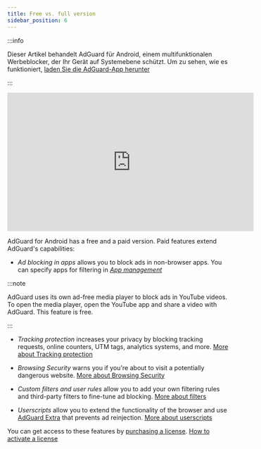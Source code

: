 ```yaml
---
title: Free vs. full version
sidebar_position: 6
---
```


:::info

Dieser Artikel behandelt AdGuard für Android, einem multifunktionalen Werbeblocker, der Ihr Gerät auf Systemebene schützt. Um zu sehen, wie es funktioniert, [laden Sie die AdGuard-App herunter](https://agrd.io/download-kb-adblock)

:::

<iframe width="560" height="315" src="https://www.youtube-nocookie.com/embed/xNOeHpZgjFo" title="YouTube video player" frameborder="0" allow="accelerometer; autoplay; clipboard-write; encrypted-media; gyroscope; picture-in-picture" allowfullscreen></iframe>

AdGuard for Android has a free and a paid version. Paid features extend AdGuard's capabilities:

- _Ad blocking in apps_ allows you to block ads in non-browser apps. You can specify apps for filtering in [_App management_](/adguard-for-android/features/app-management)

:::note

AdGuard uses its own ad-free media player to block ads in YouTube videos. To open the media player, open the YouTube app and share a video with AdGuard. This feature is free.

:::

- _Tracking protection_ increases your privacy by blocking tracking requests, online counters, UTM tags, analytics systems, and more. [More about Tracking protection](/adguard-for-android/features/protection/tracking-protection)

- _Browsing Security_ warns you if you're about to visit a potentially dangerous website. [More about Browsing Security](/adguard-for-android/features/protection/browsing-security)

- _Custom filters and user rules_ allow you to add your own filtering rules and third-party filters to fine-tune ad blocking. [More about filters](/adguard-for-android/features/settings#filters)

- _Userscripts_ allow you to extend the functionality of the browser and use [AdGuard Extra](/adguard-for-android/features/settings#adguard-extra) that prevents ad reinjection. [More about userscripts](/adguard-for-android/features/settings#userscripts)

You can get access to these features by [purchasing a license](https://adguard.com/license.html). [How to activate a license](/general/license/activation/#activating-adguard-for-android)
